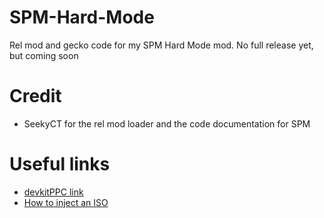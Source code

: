 # SPM-Hard-Mode
Rel mod and gecko code for my SPM Hard Mode mod. No full release yet, but coming soon

# Credit
* SeekyCT for the rel mod loader and the code documentation for SPM

# Useful links
* [devkitPPC link](https://devkitpro.org/wiki/Getting_Started)
* [How to inject an ISO](https://github.com/SeekyCt/spm-rel-loader/blob/master/ISO.md)
